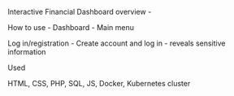 Interactive Financial Dashboard overview - 

How to use - 
Dashboard - Main menu

Log in/registration - Create account and log in - reveals sensitive information 

Used

HTML, CSS, PHP, SQL, JS, Docker, Kubernetes cluster
